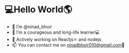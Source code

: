 
<h1>💻Hello World🌎</h1>

- 👋 I’m @ninad_bhoir
- 👀 I’m a courageous and long-life learner💻
- 🌱 Actively working on Reactjs⚛️ and nodejs
- 📫 You can contact me on ninadbhoir010@gmail.com📧
